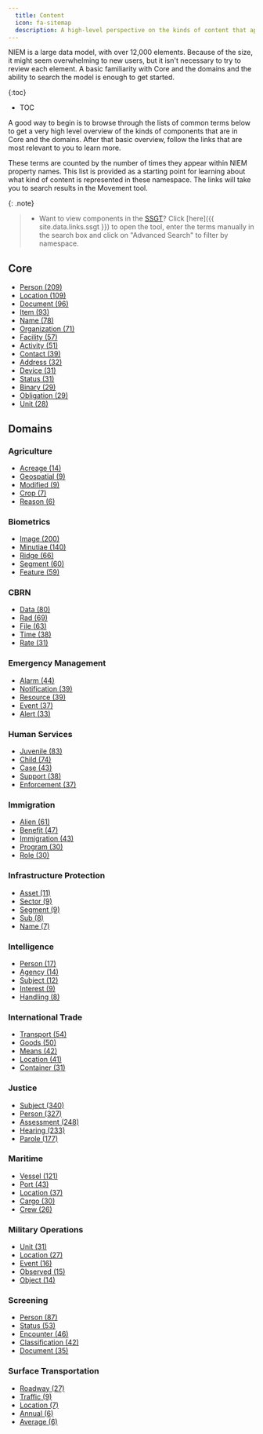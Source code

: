 ```yaml
---
  title: Content
  icon: fa-sitemap
  description: A high-level perspective on the kinds of content that appear in Core and the domains.
---
```


NIEM is a large data model, with over 12,000 elements.  Because of the size, it might seem overwhelming to new users, but it isn't necessary to try to review each element.  A basic familiarity with Core and the domains and the ability to search the model is enough to get started.

{:toc}
- TOC

A good way to begin is to browse through the lists of common terms below to get a very high level overview   of the kinds of components that are in Core and the domains.  After that basic overview, follow the links that are most relevant to you to learn more.

These terms are counted by the number of times they appear within NIEM property names.  This list is provided as a starting point for learning about what kind of content is represented in these namespace.  The links will take you to search results in the Movement tool.

{: .note}
> - Want to view components in the [SSGT](../tools/ssgt)? Click [here]({{ site.data.links.ssgt }}) to open the tool, enter the terms manually in the search box and click on "Advanced Search" to filter by namespace.

## Core

- [Person (209)](https://beta.movement.niem.gov/#/results?q=Person&selectedFacets=domain:%22Core%22)
- [Location (109)](https://beta.movement.niem.gov/#/results?q=Location&selectedFacets=domain:%22Core%22)
- [Document (96)](https://beta.movement.niem.gov/#/results?q=Document&selectedFacets=domain:%22Core%22)
- [Item (93)](https://beta.movement.niem.gov/#/results?q=Item&selectedFacets=domain:%22Core%22)
- [Name (78)](https://beta.movement.niem.gov/#/results?q=Name&selectedFacets=domain:%22Core%22)
- [Organization (71)](https://beta.movement.niem.gov/#/results?q=Organization&selectedFacets=domain:%22Core%22)
- [Facility (57)](https://beta.movement.niem.gov/#/results?q=Facility&selectedFacets=domain:%22Core%22)
- [Activity (51)](https://beta.movement.niem.gov/#/results?q=Activity&selectedFacets=domain:%22Core%22)
- [Contact (39)](https://beta.movement.niem.gov/#/results?q=Contact&selectedFacets=domain:%22Core%22)
- [Address (32)](https://beta.movement.niem.gov/#/results?q=Address&selectedFacets=domain:%22Core%22)
- [Device (31)](https://beta.movement.niem.gov/#/results?q=Device&selectedFacets=domain:%22Core%22)
- [Status (31)](https://beta.movement.niem.gov/#/results?q=Status&selectedFacets=domain:%22Core%22)
- [Binary (29)](https://beta.movement.niem.gov/#/results?q=Binary&selectedFacets=domain:%22Core%22)
- [Obligation (29)](https://beta.movement.niem.gov/#/results?q=Obligation&selectedFacets=domain:%22Core%22)
- [Unit (28)](https://beta.movement.niem.gov/#/results?q=Unit&selectedFacets=domain:%22Core%22)

## Domains

### Agriculture

- [Acreage (14)](https://beta.movement.niem.gov/#/results?q=Acreage&selectedFacets=domain:%22Agriculture%22)
- [Geospatial (9)](https://beta.movement.niem.gov/#/results?q=Geospatial&selectedFacets=domain:%22Agriculture%22)
- [Modified (9)](https://beta.movement.niem.gov/#/results?q=Modified&selectedFacets=domain:%22Agriculture%22)
- [Crop (7)](https://beta.movement.niem.gov/#/results?q=Crop&selectedFacets=domain:%22Agriculture%22)
- [Reason (6)](https://beta.movement.niem.gov/#/results?q=Reason&selectedFacets=domain:%22Agriculture%22)

### Biometrics

- [Image (200)](https://beta.movement.niem.gov/#/results?q=Image&selectedFacets=domain:%22Biometrics%22)
- [Minutiae (140)](https://beta.movement.niem.gov/#/results?q=Minutiae&selectedFacets=domain:%22Biometrics%22)
- [Ridge (66)](https://beta.movement.niem.gov/#/results?q=Ridge&selectedFacets=domain:%22Biometrics%22)
- [Segment (60)](https://beta.movement.niem.gov/#/results?q=Segment&selectedFacets=domain:%22Biometrics%22)
- [Feature (59)](https://beta.movement.niem.gov/#/results?q=Feature&selectedFacets=domain:%22Biometrics%22)

### CBRN

- [Data (80)](https://beta.movement.niem.gov/#/results?q=Data&selectedFacets=domain:%22Chemical,%20Biological,%20Radiological,%20Nuclear%22)
- [Rad (69)](https://beta.movement.niem.gov/#/results?q=Rad&selectedFacets=domain:%22Chemical,%20Biological,%20Radiological,%20Nuclear%22)
- [File (63)](https://beta.movement.niem.gov/#/results?q=File&selectedFacets=domain:%22Chemical,%20Biological,%20Radiological,%20Nuclear%22)
- [Time (38)](https://beta.movement.niem.gov/#/results?q=Time&selectedFacets=domain:%22Chemical,%20Biological,%20Radiological,%20Nuclear%22)
- [Rate (31)](https://beta.movement.niem.gov/#/results?q=Rate&selectedFacets=domain:%22Chemical,%20Biological,%20Radiological,%20Nuclear%22)

### Emergency Management

- [Alarm (44)](https://beta.movement.niem.gov/#/results?q=Alarm&selectedFacets=domain:%22Emergency%20Management%22)
- [Notification (39)](https://beta.movement.niem.gov/#/results?q=Notification&selectedFacets=domain:%22Emergency%20Management%22)
- [Resource (39)](https://beta.movement.niem.gov/#/results?q=Resource&selectedFacets=domain:%22Emergency%20Management%22)
- [Event (37)](https://beta.movement.niem.gov/#/results?q=Event&selectedFacets=domain:%22Emergency%20Management%22)
- [Alert (33)](https://beta.movement.niem.gov/#/results?q=Alert&selectedFacets=domain:%22Emergency%20Management%22)

### Human Services

- [Juvenile (83)](https://beta.movement.niem.gov/#/results?q=Juvenile&selectedFacets=domain:%22Human%20Services%22)
- [Child (74)](https://beta.movement.niem.gov/#/results?q=Child&selectedFacets=domain:%22Human%20Services%22)
- [Case (43)](https://beta.movement.niem.gov/#/results?q=Case&selectedFacets=domain:%22Human%20Services%22)
- [Support (38)](https://beta.movement.niem.gov/#/results?q=Support&selectedFacets=domain:%22Human%20Services%22)
- [Enforcement (37)](https://beta.movement.niem.gov/#/results?q=Enforcement&selectedFacets=domain:%22Human%20Services%22)

### Immigration

- [Alien (61)](https://beta.movement.niem.gov/#/results?q=Alien&selectedFacets=domain:%22Immigration%22)
- [Benefit (47)](https://beta.movement.niem.gov/#/results?q=Benefit&selectedFacets=domain:%22Immigration%22)
- [Immigration (43)](https://beta.movement.niem.gov/#/results?q=Immigration&selectedFacets=domain:%22Immigration%22)
- [Program (30)](https://beta.movement.niem.gov/#/results?q=Program&selectedFacets=domain:%22Immigration%22)
- [Role (30)](https://beta.movement.niem.gov/#/results?q=Role&selectedFacets=domain:%22Immigration%22)

### Infrastructure Protection

- [Asset (11)](https://beta.movement.niem.gov/#/results?q=Asset&selectedFacets=domain:%22Infrastructure%20Protection%22)
- [Sector (9)](https://beta.movement.niem.gov/#/results?q=Sector&selectedFacets=domain:%22Infrastructure%20Protection%22)
- [Segment (9)](https://beta.movement.niem.gov/#/results?q=Segment&selectedFacets=domain:%22Infrastructure%20Protection%22)
- [Sub (8)](https://beta.movement.niem.gov/#/results?q=Sub&selectedFacets=domain:%22Infrastructure%20Protection%22)
- [Name (7)](https://beta.movement.niem.gov/#/results?q=Name&selectedFacets=domain:%22Infrastructure%20Protection%22)

### Intelligence

- [Person (17)](https://beta.movement.niem.gov/#/results?q=Person&selectedFacets=domain:%22Intelligence%22)
- [Agency (14)](https://beta.movement.niem.gov/#/results?q=Agency&selectedFacets=domain:%22Intelligence%22)
- [Subject (12)](https://beta.movement.niem.gov/#/results?q=Subject&selectedFacets=domain:%22Intelligence%22)
- [Interest (9)](https://beta.movement.niem.gov/#/results?q=Interest&selectedFacets=domain:%22Intelligence%22)
- [Handling (8)](https://beta.movement.niem.gov/#/results?q=Handling&selectedFacets=domain:%22Intelligence%22)

### International Trade

- [Transport (54)](https://beta.movement.niem.gov/#/results?q=Transport&selectedFacets=domain:%22International%20Trade%22)
- [Goods (50)](https://beta.movement.niem.gov/#/results?q=Goods&selectedFacets=domain:%22International%20Trade%22)
- [Means (42)](https://beta.movement.niem.gov/#/results?q=Means&selectedFacets=domain:%22International%20Trade%22)
- [Location (41)](https://beta.movement.niem.gov/#/results?q=Location&selectedFacets=domain:%22International%20Trade%22)
- [Container (31)](https://beta.movement.niem.gov/#/results?q=Container&selectedFacets=domain:%22International%20Trade%22)

### Justice

- [Subject (340)](https://beta.movement.niem.gov/#/results?q=Subject&selectedFacets=domain:%22Justice%22)
- [Person (327)](https://beta.movement.niem.gov/#/results?q=Person&selectedFacets=domain:%22Justice%22)
- [Assessment (248)](https://beta.movement.niem.gov/#/results?q=Assessment&selectedFacets=domain:%22Justice%22)
- [Hearing (233)](https://beta.movement.niem.gov/#/results?q=Hearing&selectedFacets=domain:%22Justice%22)
- [Parole (177)](https://beta.movement.niem.gov/#/results?q=Parole&selectedFacets=domain:%22Justice%22)

### Maritime

- [Vessel (121)](https://beta.movement.niem.gov/#/results?q=Vessel&selectedFacets=domain:%22Maritime%22)
- [Port (43)](https://beta.movement.niem.gov/#/results?q=Port&selectedFacets=domain:%22Maritime%22)
- [Location (37)](https://beta.movement.niem.gov/#/results?q=Location&selectedFacets=domain:%22Maritime%22)
- [Cargo (30)](https://beta.movement.niem.gov/#/results?q=Cargo&selectedFacets=domain:%22Maritime%22)
- [Crew (26)](https://beta.movement.niem.gov/#/results?q=Crew&selectedFacets=domain:%22Maritime%22)

### Military Operations

- [Unit (31)](https://beta.movement.niem.gov/#/results?q=Unit&selectedFacets=domain:%22Military%20Operations%22)
- [Location (27)]([ets=domain:%22Military%20Operations%22](https://beta.movement.niem.gov/#/results?q=Location&selectedFacets=domain:%22Military%20Operations%22))
- [Event (16)](https://beta.movement.niem.gov/#/results?q=Event&selectedFacets=domain:%22Military%20Operations%22)
- [Observed (15)]([ets=domain:%22Military%20Operations%22](https://beta.movement.niem.gov/#/results?q=Observed&selectedFacets=domain:%22Military%20Operations%22))
- [Object (14)](https://beta.movement.niem.gov/#/results?q=Object&selectedFacets=domain:%22Military%20Operations%22)

### Screening

- [Person (87)](https://beta.movement.niem.gov/#/results?q=Person&selectedFacets=domain:%22Screening%22)
- [Status (53)](https://beta.movement.niem.gov/#/results?q=Status&selectedFacets=domain:%22Screening%22)
- [Encounter (46)](https://beta.movement.niem.gov/#/results?q=Encounter&selectedFacets=domain:%22Screening%22)
- [Classification (42)](https://beta.movement.niem.gov/#/results?q=Classification&selectedFacets=domain:%22Screening%22)
- [Document (35)](https://beta.movement.niem.gov/#/results?q=Document&selectedFacets=domain:%22Screening%22)

### Surface Transportation

- [Roadway (27)](https://beta.movement.niem.gov/#/results?q=Roadway&selectedFacets=domain:%22Surface%20Transportation%22)
- [Traffic (9)](https://beta.movement.niem.gov/#/results?q=Traffic&selectedFacets=domain:%22Surface%20Transportation%22)
- [Location (7)](https://beta.movement.niem.gov/#/results?q=Location&selectedFacets=domain:%22Surface%20Transportation%22)
- [Annual (6)](https://beta.movement.niem.gov/#/results?q=Annual&selectedFacets=domain:%22Surface%20Transportation%22)
- [Average (6)](https://beta.movement.niem.gov/#/results?q=Average&selectedFacets=domain:%22Surface%20Transportation%22)
